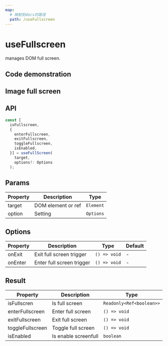 ```yaml
---
map:
  # 映射到docs的路径
  path: /useFullscreen
---
```


# useFullscreen

manages DOM full screen.

## Code demonstration

<demo src="./demo/demo.vue"
  language="vue"
  title="Basic usage"
  desc="Use ref to set elements that need full screen"> </demo>

## Image full screen

<demo src="./demo/demo1.vue"
  language="vue"
  title="Image full screen"
  desc=""> </demo>

## API

```typescript
const [
  isFullscreen,
  {
    enterFullscreen,
    exitFullscreen,
    toggleFullscreen,
    isEnabled,
  }] = useFullScreen(
    target,
    options?: Options
  );
```

## Params

| Property | Description        | Type      |
| -------- | ------------------ | --------- |
| target   | DOM element or ref | `Element` | `() => Element` | `MutableRefObject<Element>` |
| option   | Setting            | `Options` |

## Options

| Property | Description               | Type         | Default |
| -------- | ------------------------- | ------------ | ------- |
| onExit   | Exit full screen trigger  | `() => void` | -       |
| onEnter  | Enter full screen trigger | `() => void` | -       |

## Result

| Property         | Description          | Type                     |
| ---------------- | -------------------- | ------------------------ |
| isFullscren      | Is full screen       | `Readonly<Ref<boolean>>` |
| enterFullscreen  | Enter full screen    | `() => void`             |
| exitFullscreen   | Exit full screen     | `() => void`             |
| toggleFullscreen | Toggle full screen   | `() => void`             |
| isEnabled        | Is enable screenfull | `boolean`                |
